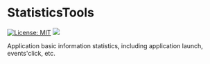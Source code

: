 # StatisticsTools

[![License: MIT](https://img.shields.io/badge/License-MIT-blue.svg)](https://opensource.org/licenses/MIT)
[![](https://jitpack.io/v/DongZhi1989/StatisticsTools.svg)](https://jitpack.io/#DongZhi1989/StatisticsTools)

Application basic information statistics, including application launch, events'click, etc.
